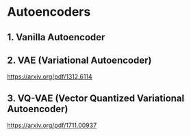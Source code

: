 # Autoencoders

## 1. Vanilla Autoencoder 

## 2. VAE (Variational Autoencoder)

https://arxiv.org/pdf/1312.6114

## 3. VQ-VAE (Vector Quantized Variational Autoencoder)

https://arxiv.org/pdf/1711.00937
